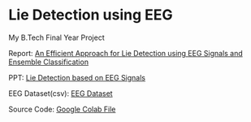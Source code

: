 # Lie Detection using EEG
My B.Tech Final Year Project

Report: [An Efficient Approach for Lie Detection using EEG Signals and Ensemble Classification](https://github.com/iamhks/Lie-Detection-using-EEG/blob/main/Team_31_Final_Year_Project_Report.pdf)

PPT: [Lie Detection based on EEG Signals](https://github.com/iamhks/Lie-Detection-using-EEG/blob/main/Lie%20Detection%20based%20on%20EEG%20Signals.pdf)

EEG Dataset(csv): [EEG Dataset](https://drive.google.com/drive/folders/1uNzT3u_IGUIM8X6eaqT7-IQhoqVC2GmG?usp=sharing8nKNBQM59ASesvCvfmrAcFxX_3wOSwurv_s1o0/edit#slide=id.p)

Source Code: [Google Colab File](https://github.com/iamhks/Lie-Detection-using-EEG/blob/main/An_Efficient_Approach_for_Lie_Detection_using_EEG_Signals_and_Ensemble_Latest%20(1).ipynb)
